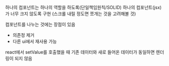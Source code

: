 하나의 컴포넌트는 하나의 역할을 하도록(단일책임원칙/SOLID)
하나의 컴포넌트(jsx)가 너무 크지 않도록 구현 (스크롤 내릴 정도면 쪼개는 것을 고려해볼 것)


컴포넌트를 나누는 것에는 장점이 있음
- 의존정 제거
- 다른 ui에서 재사용 가능


react에서 setValue를 호출했을 때 기존 데이터와 새로 들어온 데이터가 동일하면 렌더링이 되지 않음



